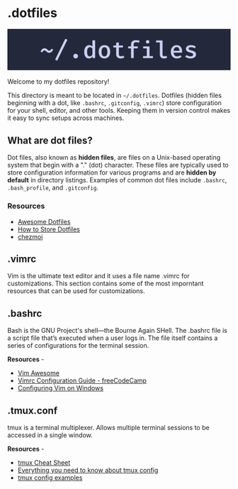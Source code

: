# .dotfiles

![dotfiles thumbnail](./assets/image.png)

Welcome to my dotfiles repository!

This directory is meant to be located in `~/.dotfiles`. Dotfiles (hidden files beginning with a dot, like `.bashrc`, `.gitconfig`, `.vimrc`) store configuration for your shell, editor, and other tools. Keeping them in version control makes it easy to sync setups across machines.

## What are dot files?

Dot files, also known as **hidden files**, are files on a Unix-based operating system that begin with a "." (dot) character. These files are typically used to store configuration information for various programs and are **hidden by default** in directory listings. Examples of common dot files include `.bashrc`, `.bash_profile`, and `.gitconfig`.

### Resources
- [Awesome Dotfiles](https://github.com/webpro/awesome-dotfiles?tab=readme-ov-file)
- [How to Store Dotfiles](https://www.atlassian.com/git/tutorials/dotfiles)
- [chezmoi](https://www.chezmoi.io/)

## .vimrc

Vim is the ultimate text editor and it uses a file name .vimrc for customizations. This section contains some of the most imporntant resources that can be used for customizations.

## .bashrc

Bash is the GNU Project's shell—the Bourne Again SHell.
The .bashrc file is a script file that’s executed when a user logs in. The file itself contains a series of configurations for the terminal session.

**Resources** -

- [Vim Awesome](https://vimawesome.com)
- [Vimrc Configuration Guide - freeCodeCamp](https://www.freecodecamp.org/news/vimrc-configuration-guide-customize-your-vim-editor/)
- [Configuring Vim on Windows](https://quakkels.com/posts/configuring-vim-when-using-git-bash/)

## .tmux.conf

tmux is a terminal multiplexer. Allows multiple terminal sessions to be accessed in a single window.

**Resources** -

- [tmux Cheat Sheet](https://tmuxcheatsheet.com/)
- [Everything you need to know about tmux config](https://arcolinux.com/everthing-you-need-to-know-about-tmux-configuration/)
- [tmux config examples](https://dev.to/iggredible/useful-tmux-configuration-examples-k3g)
